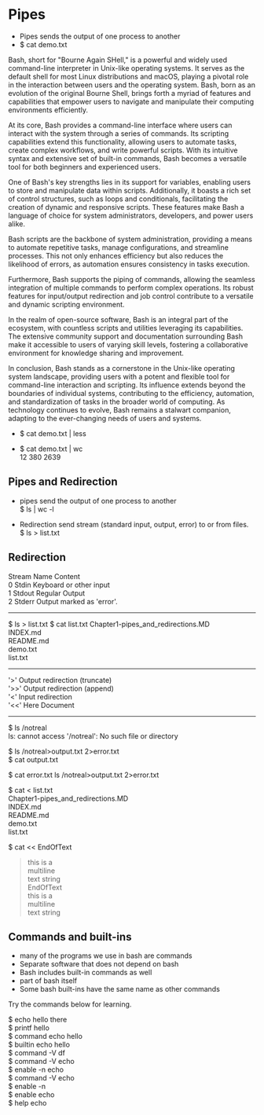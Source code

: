 # Pipes

* Pipes sends the output of one process to another
* $ cat demo.txt

Bash, short for "Bourne Again SHell," is a powerful and widely used command-line interpreter in Unix-like operating systems. It serves as the default shell for most Linux distributions and macOS, playing a pivotal role in the interaction between users and the operating system. Bash, born as an evolution of the original Bourne Shell, brings forth a myriad of features and capabilities that empower users to navigate and manipulate their computing environments efficiently.

At its core, Bash provides a command-line interface where users can interact with the system through a series of commands. Its scripting capabilities extend this functionality, allowing users to automate tasks, create complex workflows, and write powerful scripts. With its intuitive syntax and extensive set of built-in commands, Bash becomes a versatile tool for both beginners and experienced users.

One of Bash's key strengths lies in its support for variables, enabling users to store and manipulate data within scripts. Additionally, it boasts a rich set of control structures, such as loops and conditionals, facilitating the creation of dynamic and responsive scripts. These features make Bash a language of choice for system administrators, developers, and power users alike.

Bash scripts are the backbone of system administration, providing a means to automate repetitive tasks, manage configurations, and streamline processes. This not only enhances efficiency but also reduces the likelihood of errors, as automation ensures consistency in tasks execution.

Furthermore, Bash supports the piping of commands, allowing the seamless integration of multiple commands to perform complex operations. Its robust features for input/output redirection and job control contribute to a versatile and dynamic scripting environment.

In the realm of open-source software, Bash is an integral part of the ecosystem, with countless scripts and utilities leveraging its capabilities. The extensive community support and documentation surrounding Bash make it accessible to users of varying skill levels, fostering a collaborative environment for knowledge sharing and improvement.

In conclusion, Bash stands as a cornerstone in the Unix-like operating system landscape, providing users with a potent and flexible tool for command-line interaction and scripting. Its influence extends beyond the boundaries of individual systems, contributing to the efficiency, automation, and standardization of tasks in the broader world of computing. As technology continues to evolve, Bash remains a stalwart companion, adapting to the ever-changing needs of users and systems.

* $ cat demo.txt | less

* $ cat demo.txt | wc  
   12     380    2639

## Pipes and Redirection

* pipes send the output of one process to another  
 $ ls | wc -l

* Redirection send stream (standard input, output, error) to or from files.  
 $ ls > list.txt  

## Redirection

Stream                     Name           Content  
0                        Stdin             Keyboard or other input  
1                        Stdout            Regular Output  
2                        Stderr            Output marked as 'error'.  

---

$ ls > list.txt
$ cat list.txt
Chapter1-pipes_and_redirections.MD  
INDEX.md  
README.md  
demo.txt  
list.txt  

---

 '>'                Output redirection (truncate)  
 '>>'               Output redirection (append)  
 '<'                Input redirection  
 '<<'               Here Document  

 ---

$ ls /notreal  
ls: cannot access '/notreal': No such file or directory  

$ ls /notreal>output.txt 2>error.txt  
$ cat output.txt  
  
$ cat error.txt
ls /notreal>output.txt 2>error.txt

$ cat < list.txt  
Chapter1-pipes_and_redirections.MD  
INDEX.md  
README.md  
demo.txt  
list.txt  

$ cat << EndOfText  
> this is a  
> multiline  
> text string  
> EndOfText  
this is a  
multiline  
text string  

## Commands and built-ins

* many of the programs we use in bash are commands  
* Separate software that does not depend on bash  
* Bash includes built-in commands as well  
* part of bash itself
* Some bash built-ins have the same name as other commands  

Try the commands below for learning.  

$ echo hello there  
$ printf hello  
$ command echo hello  
$ builtin echo hello  
$ command -V df  
$ command -V echo  
$ enable -n echo  
$ command -V echo  
$ enable -n  
$ enable echo  
$ help echo  
